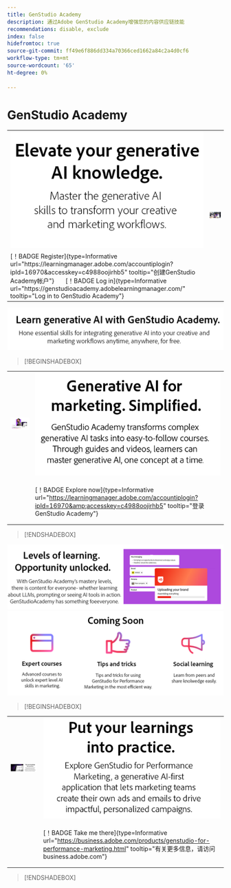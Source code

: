 ```yaml
---
title: GenStudio Academy
description: 通过Adobe GenStudio Academy增强您的内容供应链技能
recommendations: disable, exclude
index: false
hidefromtoc: true
source-git-commit: ff49e6f886dd334a70366ced1662a84c2a4d0cf6
workflow-type: tm+mt
source-wordcount: '65'
ht-degree: 0%

---
```


# GenStudio Academy

<table>

 <tr style="border: 0;">

   <td><img src="../assets/elevate-your-generative-ai.png"></td>

   <td rowspan="2"><img src="../assets/elevate-your-generative-ai-knowledge.png"></td>

 </tr>

 <tr>

   <td>[！BADGE Register]{type=Informative url="https://learningmanager.adobe.com/accountiplogin?ipId=16970&amp;accesskey=c4988oojirhb5" tooltip="创建GenStudio Academy帐户"}       [！BADGE Log in]{type=Informative url="https://genstudioacademy.adobelearningmanager.com/" tooltip="Log in to GenStudio Academy"}</td>

 </tr>

</table>


<img src="../assets/learn-generative-ai-with-genstudio.png">

>[!BEGINSHADEBOX]

<table>

 <tr style="border: 0;">

  <td><img src="../assets/generative-ai-for-marketing-simplified.png"></td>

  <td><img src="../assets/simplified.png"></td>

 </tr>

 <tr>

   <td>

   </td>

   <td>

   [！BADGE Explore now]{type=Informative url="https://learningmanager.adobe.com/accountiplogin?ipId=16970&amp;accesskey=c4988oojirhb5" tooltip="登录GenStudio Academy"}

   </td>

 </tr>

</table>

>[!ENDSHADEBOX]

<img src="../assets/levels-of-learning.png">

<img src="../assets/coming-soon.png">


>[!BEGINSHADEBOX]


<table>

 <tr style="border: 0;">

  <td><img src="../assets/put-your-learnings-into-practice.png"></td>

  <td><img src="../assets/put-your-learnings-into-practice-text.png"></td>

 </tr>

 <tr>

   <td>

   </td>

   <td>

   [！BADGE Take me there]{type=Informative url="https://business.adobe.com/products/genstudio-for-performance-marketing.html" tooltip="有关更多信息，请访问business.adobe.com"}

   </td>

 </tr>

</table>

>[!ENDSHADEBOX]
